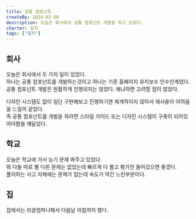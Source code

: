 ```yaml
---
title: 공통 컴포넌트
createBy: 2024-03-08
description: 오늘은 회사에서 공통 컴포넌트 개발을 하고 있었다.
charter: 일지
tags: ["일지"]
---
```


## 회사

오늘은 회사에서 두 가지 일이 있었다.  
하나는 공통 컴포넌트를 개발하는것이고 하나는 기존 홈페이지 유지보수 인수인계였다.  
공통 컴포넌트 개발은 원활하게 진행되지는 않았다. 왜냐하면 고려할 점이 많았다.

디자인 시스템도 없이 일단 구현해보고 진행하기엔 체계적이지 않아서 재사용이 어려움을 느낄꺼 같았다.  
즉 공통 컴포넌트를 개발을 하려면 스타일 가이드 또는 디자인 시스템이 구축이 되어있어야함을 꺠달았다.

## 학교

오늘은 학교에 가서 능기 문제 봐주고 있었다.  
뭐 다들 따로 별 다른 문제는 없었는데 빠르게 다 풀고 평가전 들어갔으면 좋겠다.  
풀이하는 사고 자체에는 문제가 없는데 속도가 약간 느린부분이다.

## 집

집에서는 리셜컴퍼니해서 다음날 아침까지 했다.
